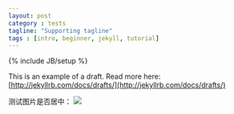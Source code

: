 ```yaml
---
layout: post
category : tests
tagline: "Supporting tagline"
tags : [intro, beginner, jekyll, tutorial]
---
```

{% include JB/setup %}


This is an example of a draft. Read more here: [http://jekyllrb.com/docs/drafts/](http://jekyllrb.com/docs/drafts/)

测试图片是否居中：
![](https://github.com/identicons/aaronszxia.png)

